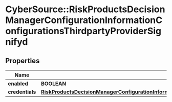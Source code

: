 # CyberSource::RiskProductsDecisionManagerConfigurationInformationConfigurationsThirdpartyProviderSignifyd

## Properties
Name | Type | Description | Notes
------------ | ------------- | ------------- | -------------
**enabled** | **BOOLEAN** |  | [optional] 
**credentials** | [**RiskProductsDecisionManagerConfigurationInformationConfigurationsThirdpartyProviderSignifydCredentials**](RiskProductsDecisionManagerConfigurationInformationConfigurationsThirdpartyProviderSignifydCredentials.md) |  | [optional] 


